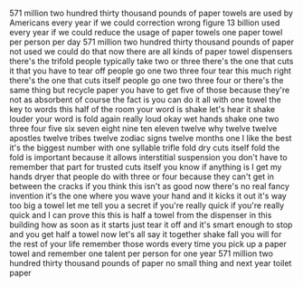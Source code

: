 
571 million two hundred thirty thousand
pounds of paper towels are used by
Americans every year if we could
correction wrong figure 13 billion used
every year if we could reduce the usage
of paper towels one paper towel per
person per day 571 million two hundred
thirty thousand pounds of paper not used
we could do that now there are all kinds
of paper towel dispensers
there&#39;s the trifold people typically
take two or three there&#39;s the one that
cuts it that you have to tear off people
go one two three four tear this much
right there&#39;s the one that cuts itself
people go one two three four or there&#39;s
the same thing but recycle paper you
have to get five of those because
they&#39;re not as absorbent of course the
fact is you can do it all with one towel
the key to words this half of the room
your word is shake let&#39;s hear it shake
louder
your word is fold again really loud okay
wet hands shake one two three four five
six seven eight nine ten eleven twelve
why twelve twelve apostles twelve tribes
twelve zodiac signs twelve months one I
like the best it&#39;s the biggest number
with one syllable
trifle fold dry cuts itself fold the
fold is important because it allows
interstitial suspension you don&#39;t have
to remember that part for trusted cuts
itself you know if anything is I get my
hands dryer that people do with three or
four because they can&#39;t get in between
the cracks if you think this isn&#39;t as
good now there&#39;s no real fancy invention
it&#39;s the one where you wave your hand
and it kicks it out it&#39;s way too big a
towel let me tell you a secret if you&#39;re
really quick if you&#39;re really quick and
I can prove this this is half a towel
from the dispenser in this building how
as soon as it starts just tear it off
and it&#39;s smart enough to stop and you
get half a towel
now let&#39;s all say it together shake fall
you will for the rest of your life
remember those words every time you pick
up a paper towel and remember one talent
per person for one year 571 million two
hundred thirty thousand pounds of paper
no small thing and next year toilet
paper
